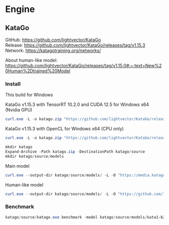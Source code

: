 # Engine

## KataGo

GitHub: https://github.com/lightvector/KataGo  
Release: https://github.com/lightvector/KataGo/releases/tag/v1.15.3  
Network: https://katagotraining.org/networks/

About human-like model: https://github.com/lightvector/KataGo/releases/tag/v1.15.0#:~:text=New%20Human%2Dtrained%20Model

### Install
This build for Windows

KataGo v1.15.3 with TensorRT 10.2.0 and CUDA 12.5 for Windows x64 (Nvidia GPU)
```powershell
curl.exe -L -o katago.zip "https://github.com/lightvector/KataGo/releases/download/v1.15.3/katago-v1.15.3-trt10.2.0-cuda12.5-windows-x64.zip"
```
KataGo v1.15.3 with OpenCL for Windows x64 (CPU only)
```powershell
curl.exe -L -o katago.zip "https://github.com/lightvector/KataGo/releases/download/v1.15.3/katago-v1.15.3-opencl-windows-x64.zip"
```
```powershell
mkdir katago
Expand-Archive -Path katago.zip -DestinationPath katago/source
mkdir katago/source/models
```
Main model
```powershell
curl.exe --output-dir katago/source/models/ -L -O "https://media.katagotraining.org/uploaded/networks/models/kata1/kata1-b28c512nbt-s7944987392-d4526094999.bin.gz"
```
Human-like model
```powershell
curl.exe --output-dir katago/source/models/ -L -O "https://github.com/lightvector/KataGo/releases/download/v1.15.0/b18c384nbt-humanv0.bin.gz"
```

### Benchmark

```powershell
katago/source/katago.exe benchmark -model katago/source/models/kata1-b28c512nbt-s7944987392-d4526094999.bin.gz
```